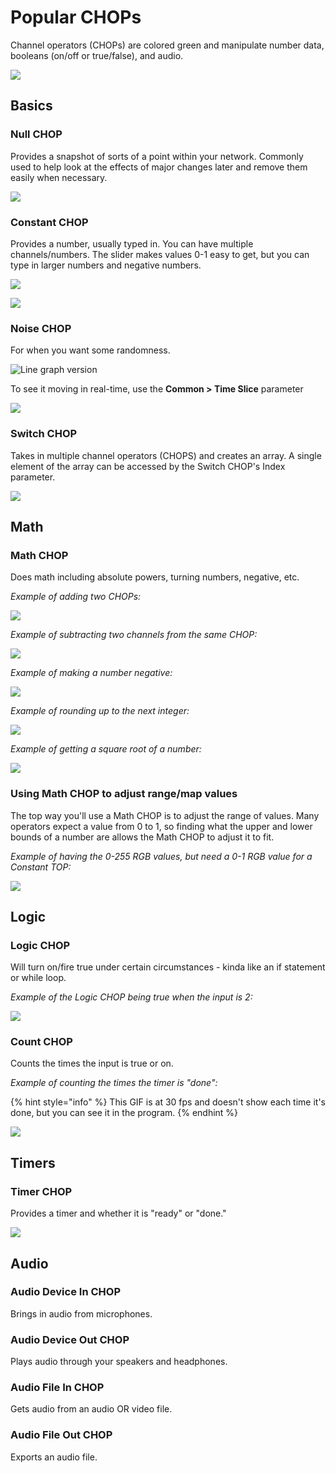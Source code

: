 # Popular CHOPs

Channel operators \(CHOPs\) are colored green and manipulate number data, booleans \(on/off or true/false\), and audio.

![](../.gitbook/assets/image%20%28148%29.png)

## Basics

### Null CHOP

Provides a snapshot of sorts of a point within your network. Commonly used to help look at the effects of major changes later and remove them easily when necessary.

![](../.gitbook/assets/image%20%28149%29.png)

### Constant CHOP

Provides a number, usually typed in. You can have multiple channels/numbers. The slider makes values 0-1 easy to get, but you can type in larger numbers and negative numbers.

![](../.gitbook/assets/image%20%28169%29.png)

![](../.gitbook/assets/image%20%28137%29.png)

### Noise CHOP

For when you want some randomness.

![Line graph version](../.gitbook/assets/image%20%28187%29.png)

To see it moving in real-time, use the **Common &gt; Time Slice** parameter

![](../.gitbook/assets/tdnoisechop.gif)

### Switch CHOP

Takes in multiple channel operators \(CHOPS\) and creates an array. A single element of the array can be accessed by the Switch CHOP's Index parameter.

![](../.gitbook/assets/image%20%28185%29.png)

## Math

### Math CHOP

Does math including absolute powers, turning numbers, negative, etc.

_Example of adding two CHOPs:_

![](../.gitbook/assets/image%20%28156%29.png)

_Example of subtracting two channels from the same CHOP:_

![](../.gitbook/assets/image%20%28161%29.png)

_Example of making a number negative:_

![](../.gitbook/assets/image%20%28139%29.png)

_Example of rounding up to the next integer:_

![](../.gitbook/assets/image%20%28135%29.png)

_Example of getting a square root of a number:_

![](../.gitbook/assets/image%20%28150%29.png)

### Using Math CHOP to adjust range/map values

The top way you'll use a Math CHOP is to adjust the range of values. Many operators expect a value from 0 to 1, so finding what the upper and lower bounds of a number are allows the Math CHOP to adjust it to fit.

_Example of having the 0-255 RGB values, but need a 0-1 RGB value for a Constant TOP:_

![](../.gitbook/assets/image%20%28165%29.png)

## Logic

### Logic CHOP

Will turn on/fire true under certain circumstances - kinda like an if statement or while loop.

_Example of the Logic CHOP being true when the input is 2:_

![](../.gitbook/assets/image%20%28181%29.png)

### Count CHOP

Counts the times the input is true or on.

_Example of counting the times the timer is "done":_

{% hint style="info" %}
This GIF is at 30 fps and doesn't show each time it's done, but you can see it in the program.
{% endhint %}

![](../.gitbook/assets/tdcountchop.gif)

## Timers

### Timer CHOP

Provides a timer and whether it is "ready" or "done."

![](../.gitbook/assets/tdcountchop.gif)

## Audio

### Audio Device In CHOP

Brings in audio from microphones.

### Audio Device Out CHOP

Plays audio through your speakers and headphones.

### Audio File In CHOP

Gets audio from an audio OR video file.

### Audio File Out CHOP

Exports an audio file.

